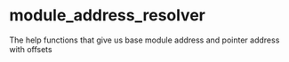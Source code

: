# module_address_resolver
The help functions that give us base module address and pointer address with offsets
